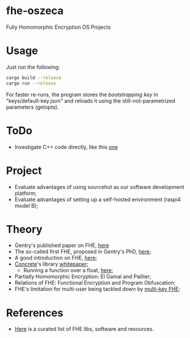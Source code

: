 # fhe-oszeca
Fully Homomorphic Encryption OS Projects

# Usage
Just run the following:
```bash
cargo build --release
cargo run --release
```
For faster re-runs, the program stores the _bootstrapping key_ in "keys/default-key.json" and reloads it using the still-not-parametrized parameters (getopts).

# ToDo
- Investigate C++ code directly, like this [one](https://github.com/vernamlab/cuFHE)

# Project
- Evaluate advantages of using sourcehut as our software development platform;
- Evaluate advantages of setting up a self-hosted environment (raspi4 model B);

# Theory
- Gentry's published paper on FHE, [here](https://www.cs.cmu.edu/~odonnell/hits09/gentry-homomorphic-encryption.pdf)
- The so-called first FHE, proposed in Gentry's PhD, [here](https://crypto.stanford.edu/craig/craig-thesis.pdf);
- A good introduction on FHE, [here](https://eprint.iacr.org/2015/1192.pdf);
- [Concrete](https://github.com/zama-ai/concrete)'s library [whitepaper](https://eprint.iacr.org/2018/421.pdf);
  - Running a function over a float, [here](https://docs.zama.ai/concrete/lib/user/bootstrapped-operations/applying-a-function-to-a-ciphertext.html);
- Partially Homomorphic Encryption: El Gamal and Paillier;
- Relations of FHE: Functional Encryption and Program Obfuscation;
- FHE's limitation for multi-user being tackled down by [multi-key FHE](https://www.iacr.org/archive/tcc2016b/99850157/99850157.pdf);
  
# References
- [Here](https://github.com/jonaschn/awesome-he) is a curated list of FHE libs, software and resources.
